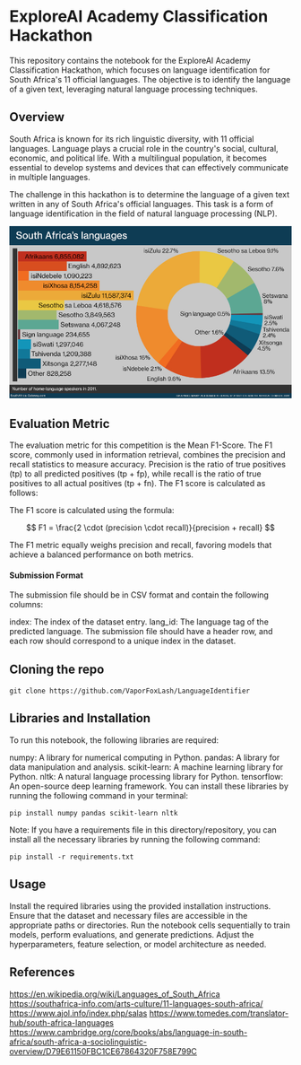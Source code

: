 # ExploreAI Academy Classification Hackathon
This repository contains the notebook for the ExploreAI Academy Classification Hackathon, which focuses on language identification for South Africa's 11 official languages. The objective is to identify the language of a given text, leveraging natural language processing techniques.

## Overview
South Africa is known for its rich linguistic diversity, with 11 official languages. Language plays a crucial role in the country's social, cultural, economic, and political life. With a multilingual population, it becomes essential to develop systems and devices that can effectively communicate in multiple languages.

The challenge in this hackathon is to determine the language of a given text written in any of South Africa's official languages. This task is a form of language identification in the field of natural language processing (NLP).

![South Africa Languages](https://github.com/VaporFoxLash/LanguageIdentifier/blob/main/assets/South_Africa_languages_2011.jpg)


## Evaluation Metric
The evaluation metric for this competition is the Mean F1-Score. The F1 score, commonly used in information retrieval, combines the precision and recall statistics to measure accuracy. Precision is the ratio of true positives (tp) to all predicted positives (tp + fp), while recall is the ratio of true positives to all actual positives (tp + fn). The F1 score is calculated as follows:


The F1 score is calculated using the formula:

$$ F1 = \frac{2 \cdot (precision \cdot recall)}{precision + recall} $$


The F1 metric equally weighs precision and recall, favoring models that achieve a balanced performance on both metrics.

#### Submission Format
The submission file should be in CSV format and contain the following columns:

index: The index of the dataset entry.
lang_id: The language tag of the predicted language.
The submission file should have a header row, and each row should correspond to a unique index in the dataset.

## Cloning the repo
```
git clone https://github.com/VaporFoxLash/LanguageIdentifier
```

## Libraries and Installation
To run this notebook, the following libraries are required:

numpy: A library for numerical computing in Python.
pandas: A library for data manipulation and analysis.
scikit-learn: A machine learning library for Python.
nltk: A natural language processing library for Python.
tensorflow: An open-source deep learning framework.
You can install these libraries by running the following command in your terminal:

```
pip install numpy pandas scikit-learn nltk
```

Note: If you have a requirements file in this directory/repository, you can install all the necessary libraries by running the following command:
```
pip install -r requirements.txt
```

## Usage
Install the required libraries using the provided installation instructions.
Ensure that the dataset and necessary files are accessible in the appropriate paths or directories.
Run the notebook cells sequentially to train models, perform evaluations, and generate predictions.
Adjust the hyperparameters, feature selection, or model architecture as needed.


## References
https://en.wikipedia.org/wiki/Languages_of_South_Africa
https://southafrica-info.com/arts-culture/11-languages-south-africa/
https://www.ajol.info/index.php/salas
https://www.tomedes.com/translator-hub/south-africa-languages
https://www.cambridge.org/core/books/abs/language-in-south-africa/south-africa-a-sociolinguistic-overview/D79E61150FBC1CE67864320F758E799C

